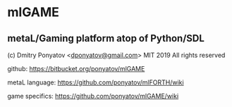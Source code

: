 # mlGAME
## metaL/Gaming platform atop of Python/SDL

(c) Dmitry Ponyatov <<dponyatov@gmail.com>> MIT 2019 All rights reserved

github: https://bitbucket.org/ponyatov/mlGAME

metaL language: https://github.com/ponyatov/mlFORTH/wiki

game specifics: https://github.com/ponyatov/mlGAME/wiki
